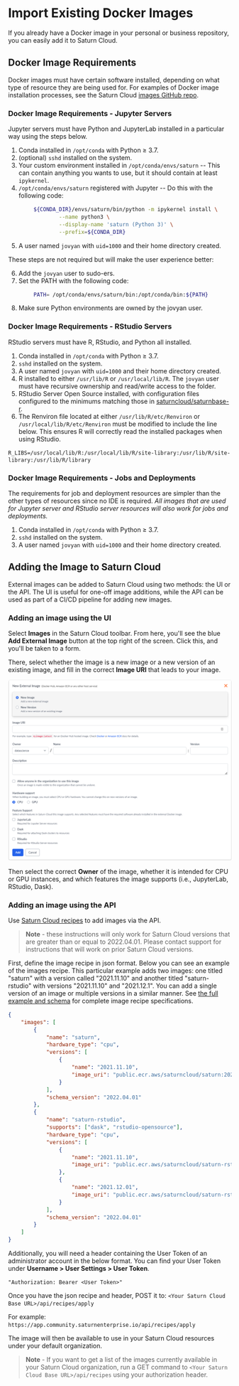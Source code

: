 # Import Existing Docker Images

If you already have a Docker image in your personal or business repository, you can easily add it to Saturn Cloud.

## Docker Image Requirements

Docker images must have certain software installed, depending on what type of resource they are being used for.
For examples of Docker image installation processes, see the Saturn Cloud [images GitHub repo](https://github.com/saturncloud/images).

### Docker Image Requirements - Jupyter Servers

Jupyter servers must have Python and JupyterLab installed in a particular way using the steps below.

1. Conda installed in `/opt/conda` with Python ≥ 3.7.
2. (optional) `sshd` installed on the system.
3. Your custom environment installed in `/opt/conda/envs/saturn` -- This can contain anything you wants to use, but it should contain at least `ipykernel`.
4. `/opt/conda/envs/saturn` registered with Jupyter -- Do this with the following code:

```bash
        ${CONDA_DIR}/envs/saturn/bin/python -m ipykernel install \
                --name python3 \
                --display-name 'saturn (Python 3)' \
                --prefix=${CONDA_DIR}
```

5. A user named `jovyan` with `uid=1000` and their home directory created.

These steps are not required but will make the user experience better:

6. Add the `jovyan` user to sudo-ers.
7. Set the PATH with the following code:

```bash
        PATH= /opt/conda/envs/saturn/bin:/opt/conda/bin:${PATH}
```

8. Make sure Python environments are owned by the jovyan user.

### Docker Image Requirements - RStudio Servers

RStudio servers must have R, RStudio, and Python all installed.

1. Conda installed in `/opt/conda` with Python ≥ 3.7.
2. `sshd` installed on the system.
3. A user named `jovyan` with `uid=1000` and their home directory created.
4. R installed to either `/usr/lib/R` or `/usr/local/lib/R`. The `jovyan` user must have recursive ownership and read/write access to the folder.
5. RStudio Server Open Source installed, with configuration files configured to the minimums matching those in [saturncloud/saturnbase-r](https://github.com/saturncloud/images/tree/main/saturnbase-r).
6. The Renviron file located at either `/usr/lib/R/etc/Renviron` or `/usr/local/lib/R/etc/Renviron` must be modified to include the line below. This ensures R will correctly read the installed packages when using RStudio.

```
R_LIBS=/usr/local/lib/R:/usr/local/lib/R/site-library:/usr/lib/R/site-library:/usr/lib/R/library
```

### Docker Image Requirements - Jobs and Deployments

The requirements for job and deployment resources are simpler than the other types of resources since no IDE is required. _All images that are used for Jupyter server and RStudio server resources will also work for jobs and deployments._

1. Conda installed in `/opt/conda` with Python ≥ 3.7.
2. `sshd` installed on the system.
3. A user named `jovyan` with `uid=1000` and their home directory created.

## Adding the Image to Saturn Cloud

External images can be added to Saturn Cloud using two methods: the UI or the API. The UI is useful for one-off image additions, while the API can be used as part of a CI/CD pipeline for adding new images.

### Adding an image using the UI

Select **Images** in the Saturn Cloud toolbar. From here, you'll see the blue **Add External Image** button at the top right of the screen. Click this, and you'll be taken to a form.

There, select whether the image is a new image or a new version of an existing image, and fill in the correct **Image URI** that leads to your image.

![New external image form](/images/docs/import-external-image.png "doc-image")

Then select the correct **Owner** of the image, whether it is intended for CPU or GPU instances, and which features the image supports (i.e., JupyterLab, RStudio, Dask).

### Adding an image using the API

Use [Saturn Cloud recipes](https://saturncloud.io/docs/using-saturn-cloud/recipes/) to add images via the API.

> **Note** - these instructions will only work for Saturn Cloud versions that are greater than or equal to 2022.04.01. Please contact support for instructions that will work on prior Saturn Cloud versions.

First, define the image recipe in json format. Below you can see an example of the images recipe. This particular example adds two images: one titled "saturn" with a version called "2021.11.10" and another titled "saturn-rstudio" with versions "2021.11.10" and "2021.12.1". You can add a single version of an image or multiple versions in a similar manner. See [the full example and schema](https://github.com/saturncloud/recipes/tree/main/images) for complete image recipe specifications.

```json
{
    "images": [
        {
            "name": "saturn",
            "hardware_type": "cpu",
            "versions": [
                {
                    "name": "2021.11.10",
                    "image_uri": "public.ecr.aws/saturncloud/saturn:2021.11.10"
                }
            ],
            "schema_version": "2022.04.01"
        },
        {
            "name": "saturn-rstudio",
            "supports": ["dask", "rstudio-opensource"],
            "hardware_type": "cpu",
            "versions": [
                {
                    "name": "2021.11.10",
                    "image_uri": "public.ecr.aws/saturncloud/saturn-rstudio:2021.11.10"
                },
                {
                    "name": "2021.12.01",
                    "image_uri": "public.ecr.aws/saturncloud/saturn-rstudio:2021.12.01"
                }
            ],
            "schema_version": "2022.04.01"
        }
    ]
}
```

Additionally, you will need a header containing the User Token of an administrator account in the below format. You can find your User Token under **Username > User Settings > User Token**.

```
"Authorization: Bearer <User Token>"
```

Once you have the json recipe and header, POST it to: `<Your Saturn Cloud Base URL>/api/recipes/apply`

For example: `https://app.community.saturnenterprise.io/api/recipes/apply`

The image will then be available to use in your Saturn Cloud resources under your default organization.

> **Note** - If you want to get a list of the images currently available in your Saturn Cloud organization, run a GET command to `<Your Saturn Cloud Base URL>/api/recipes` using your authorization header.

